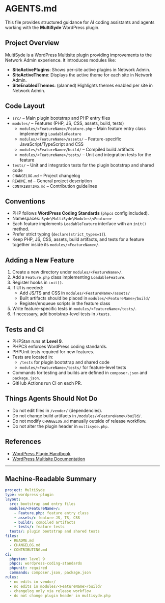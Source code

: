 # AGENTS.md

This file provides structured guidance for AI coding assistants and agents
working with the **MultiSyde** WordPress plugin.

## Project Overview
MultiSyde is a WordPress Multisite plugin providing improvements to the
Network Admin experience. It introduces modules like:

- **SiteActivePlugins**: Shows per-site active plugins in Network Admin.
- **SiteActiveTheme**: Displays the active theme for each site in Network Admin.
- **SiteEnabledThemes**: (planned) Highlights themes enabled per site in Network Admin.

## Code Layout
- `src/` – Main plugin bootstrap and PHP entry files
- `modules/` – Features (PHP, JS, CSS, assets, build, tests)
    - `modules/<FeatureName>/Feature.php` – Main feature entry class implementing `LoadableFeature`
    - `modules/<FeatureName>/assets/` – Feature-specific JavaScript/TypeScript and CSS
    - `modules/<FeatureName>/build/` – Compiled build artifacts
    - `modules/<FeatureName>/tests/` – Unit and integration tests for the feature
- `tests/` – Unit and integration tests for the plugin bootstrap and shared code
- `CHANGELOG.md` – Project changelog
- `README.md` – General project description
- `CONTRIBUTING.md` – Contribution guidelines

## Conventions
- PHP follows **WordPress Coding Standards** (`phpcs` config included).
- Namespaces: `Syde\MultiSyde\Modules\<Feature>`
- Each feature implements `LoadableFeature` interface with an `init()` method.
- Prefer strict typing (`declare(strict_types=1)`).
- Keep PHP, JS, CSS, assets, build artifacts, and tests for a feature together inside its `modules/<FeatureName>/`.

## Adding a New Feature
1. Create a new directory under `modules/<FeatureName>/`.
2. Add a `Feature.php` class implementing `LoadableFeature`.
3. Register hooks in `init()`.
4. If UI is needed:
    - Add JS/TS and CSS in `modules/<FeatureName>/assets/`
    - Built artifacts should be placed in `modules/<FeatureName>/build/`
    - Register/enqueue scripts in the feature class
5. Write feature-specific tests in `modules/<FeatureName>/tests/`.
6. If necessary, add bootstrap-level tests in `/tests`.

## Tests and CI
- PHPStan runs at **Level 9**.
- PHPCS enforces WordPress coding standards.
- PHPUnit tests required for new features.
- Tests are located in:
    - `/tests` for plugin bootstrap and shared code
    - `modules/<FeatureName>/tests/` for feature-level tests
- Commands for testing and builds are defined in `composer.json` and `package.json`.
- GitHub Actions run CI on each PR.

## Things Agents Should Not Do
- Do not edit files in `/vendor/` (dependencies).
- Do not change build artifacts in `/modules/<FeatureName>/build/`.
- Do not modify `CHANGELOG.md` manually outside of release workflow.
- Do not alter the plugin header in `multisyde.php`.

## References
- [WordPress Plugin Handbook](https://developer.wordpress.org/plugins/)
- [WordPress Multisite Documentation](https://wordpress.org/documentation/article/create-a-network/)

---

## Machine-Readable Summary

```yaml
project: MultiSyde
type: wordpress-plugin
layout:
  src: bootstrap and entry files
  modules/<FeatureName>/:
    - Feature.php: feature entry class
    - assets/: feature JS, TS, CSS
    - build/: compiled artifacts
    - tests/: feature tests
  tests/: plugin bootstrap and shared tests
files:
  - README.md
  - CHANGELOG.md
  - CONTRIBUTING.md
ci:
  phpstan: level 9
  phpcs: wordpress-coding-standards
  phpunit: required
  commands: composer.json, package.json
rules:
  - no edits in vendor/
  - no edits in modules/<FeatureName>/build/
  - changelog only via release workflow
  - do not change plugin header in multisyde.php
```
